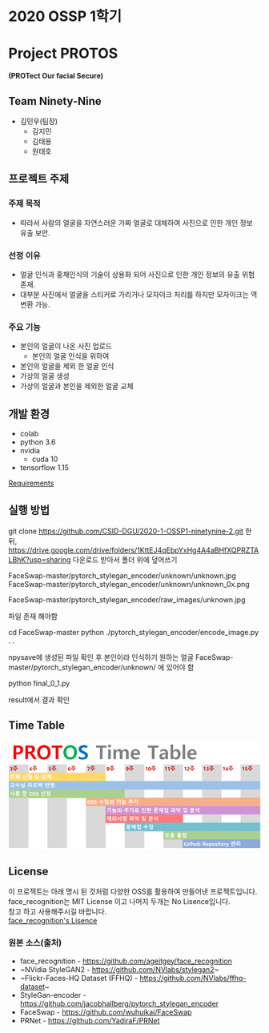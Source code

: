 # 2020 OSSP 1학기

# Project PROTOS   
**(PROTect Our facial Secure)**

## Team Ninety-Nine

* 김민우(팀장)
  * 김지민
  * 김태용
  * 원태호



## 프로젝트 주제

### 주제 목적

- 따라서 사람의 얼굴을 자연스러운 가짜 얼굴로 대체하여 사진으로 인한 개인 정보 유출 보안.

### 선정 이유

- 얼굴 인식과 홍채인식의 기술이 상용화 되어 사진으로 인한 개인 정보의 유출 위험 존재.
- 대부분 사진에서 얼굴을 스티커로 가리거나 모자이크 처리를 하지만 모자이크는 역 변환 가능.

### 주요 기능

- 본인의 얼굴이 나온 사진 업로드
    - 본인의 얼굴 인식을 위하여
- 본인의 얼굴을 제외 한 얼굴 인식
- 가상의 얼굴 생성
- 가상의 얼굴과 본인을 제외한 얼굴 교체




## 개발 환경
- colab
- python 3.6
- nvidia
    - cuda 10
- tensorflow 1.15



[Requirements](https://github.com/CSID-DGU/2020-1-OSSP1-ninetynine-2/blob/master/requirements.txt)



## 실행 방법

git clone https://github.com/CSID-DGU/2020-1-OSSP1-ninetynine-2.git 한 뒤,
https://drive.google.com/drive/folders/1KttEJ4qEbpYxHg4A4aBHfXQPRZTALBhK?usp=sharing
다운로드 받아서 폴더 위에 덮어쓰기

FaceSwap-master/pytorch_stylegan_encoder/unknown/unknown.jpg
FaceSwap-master/pytorch_stylegan_encoder/unknown/unknown_0x.png

FaceSwap-master/pytorch_stylegan_encoder/raw_images/unknown.jpg

파일 존재 해야함



cd FaceSwap-master
python ./pytorch_stylegan_encoder/encode_image.py . .

npysave에 생성된 파일 확인 후 본인이라 인식하기 원하는 얼굴 
FaceSwap-master/pytorch_stylegan_encoder/unknown/ 에 있어야 함

python final_0_1.py

result에서 결과 확인






## Time Table
![Time-Table](./timetable.PNG)




## License
이 프로젝트는 아래 명시 된 것처럼 다양한 OSS를 활용하여 만들어낸 프로젝트입니다.   
face_recognition는 MIT License 이고 나머지 두개는 No Lisence입니다.   
참고 하고 사용해주시길 바랍니다.   
[face_recognition's Lisence](https://https://github.com/ageitgey/face_recognition/blob/master/LICENSE)




### 원본 소스(출처)
- face_recognition - <https://github.com/ageitgey/face_recognition>
- ~NVidia StyleGAN2 - <https://github.com/NVlabs/stylegan2>~
- ~Flickr-Faces-HQ Dataset (FFHQ) - <https://github.com/NVlabs/ffhq-dataset>~
- StyleGan-encoder - <https://github.com/jacobhallberg/pytorch_stylegan_encoder>
- FaceSwap - <https://github.com/wuhuikai/FaceSwap>
- PRNet - <https://github.com/YadiraF/PRNet>

